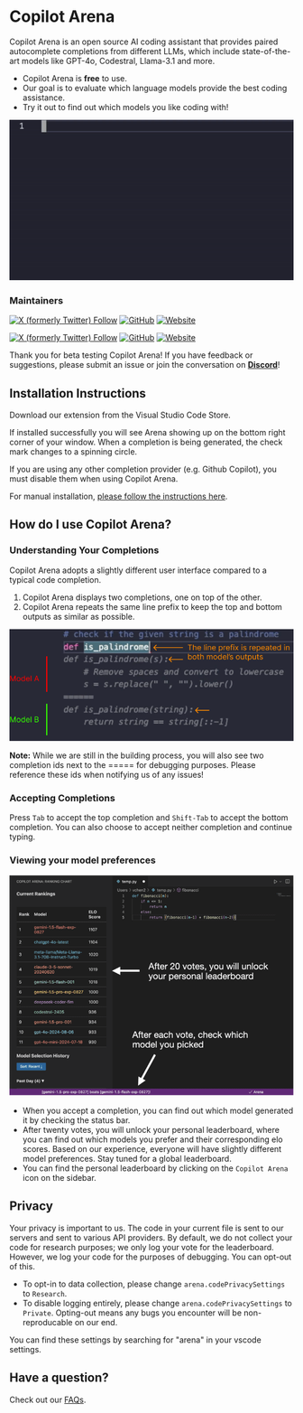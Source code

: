 # Copilot Arena

Copilot Arena is an open source AI coding assistant that provides paired autocomplete completions from different LLMs, which include state-of-the-art models like GPT-4o, Codestral, Llama-3.1 and more. 
- Copilot Arena is **free** to use. 
- Our goal is to evaluate which language models provide the best coding assistance. 
- Try it out to find out which models you like coding with!

![Demo](assets/img/demo.gif)

### Maintainers
[![X (formerly Twitter) Follow](https://img.shields.io/twitter/follow/waynechi?style=flat-square&logo=x&label=Wayne%20Chi)](https://twitter.com/iamwaynechi)
[![GitHub](https://img.shields.io/badge/waynchi-181717?style=flat-square&logo=github&logoColor=white)](https://github.com/waynchi)
[![Website](https://img.shields.io/badge/waynechi.com-4285F4?style=flat-square&logo=google-chrome&logoColor=white)](https://www.waynechi.com/)

[![X (formerly Twitter) Follow](https://img.shields.io/twitter/follow/valeriechen_?style=flat-square&logo=x&label=Valerie%20Chen)](https://twitter.com/valeriechen_)
[![GitHub](https://img.shields.io/badge/valeriechen-181717?style=flat-square&logo=github&logoColor=white)](https://github.com/valeriechen)
[![Website](https://img.shields.io/badge/valeriechen.github.io-4285F4?style=flat-square&logo=google-chrome&logoColor=white)](https://valeriechen.github.io/)

Thank you for beta testing Copilot Arena! If you have feedback or suggestions, please submit an issue or join the conversation on [**Discord**](https://discord.gg/z4yzaj7bf7x)!


## Installation Instructions

Download our extension from the Visual Studio Code Store.

If installed successfully you will see Arena showing up on the bottom right corner of your window. 
When a completion is being generated, the check mark changes to a spinning circle.

If you are using any other completion provider (e.g. Github Copilot), you must disable them when using Copilot Arena.

For manual installation, [please follow the instructions here](INSTALL.md).

## How do I use Copilot Arena?
### Understanding Your Completions

Copilot Arena adopts a slightly different user interface compared to a typical code completion.

1. Copilot Arena displays two completions, one on top of the other.
2. Copilot Arena repeats the same line prefix to keep the top and bottom outputs as similar as possible.

![Copilot Arena Example](assets/img/example.png)

**Note:** While we are still in the building process, you will also see two completion ids next to the ===== for debugging purposes. Please reference these ids when notifying us of any issues!

### Accepting Completions
Press ```Tab``` to accept the top completion and ```Shift-Tab``` to accept the bottom completion. You can also choose to accept neither completion and continue typing.

### Viewing your model preferences


![Preference Example](assets/img/model_pref_leaderboard.png)


- When you accept a completion, you can find out which model generated it by checking the status bar. 
- After twenty votes, you will unlock your personal leaderboard, where you can find out which models you prefer and their corresponding elo scores. Based on our experience, everyone will have slightly different model preferences. Stay tuned for a global leaderboard. 
- You can find the personal leaderboard by clicking on the `Copilot Arena` icon on the sidebar.


## Privacy

Your privacy is important to us. The code in your current file is sent to our servers and sent to various API providers. By default, we do not collect your code for research purposes; we only log your vote for the leaderboard.
However, we log your code for the purposes of debugging. You can opt-out of this.

- To opt-in to data collection, please change `arena.codePrivacySettings` to `Research`.
- To disable logging entirely, please change `arena.codePrivacySettings` to `Private`. Opting-out means any bugs you encounter will be non-reproducable on our end.

You can find these settings by searching for "arena" in your vscode settings.

## Have a question?

Check out our [FAQs](FAQ.md). 